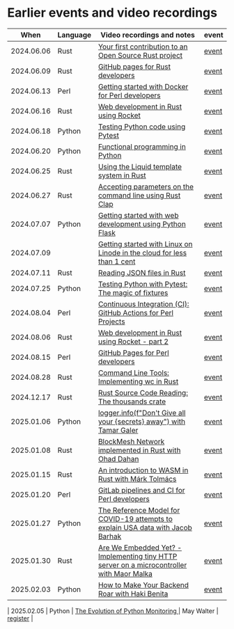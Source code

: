 # Earlier events and video recordings

| When       | Language   | Video recordings and notes                                                                                                                       |  event                                                        |
| ---------- | ---------- | ------------------------------------------------------------------------------------------------------------------------------------------------ | ------------------------------------------------------------- |
| 2024.06.06 | Rust       | [Your first contribution to an Open Source Rust project](https://rust.code-maven.com/your-first-contribution-to-an-open-source-rust-project)     | [event](https://www.meetup.com/code-mavens/events/301156302/) |
| 2024.06.09 | Rust       | [GitHub pages for Rust developers](https://rust.code-maven.com/github-pages-for-rust-developers)                                                 | [event](https://www.meetup.com/code-mavens/events/301215326/) |
| 2024.06.13 | Perl       | [Getting started with Docker for Perl developers](https://perlmaven.com/getting-started-with-docker-for-perl-developers)                         | [event](https://www.meetup.com/code-mavens/events/301268306/) |
| 2024.06.16 | Rust       | [Web development in Rust using Rocket](https://rust.code-maven.com/web-development-in-rust-using-rocket)                                         | [event](https://www.meetup.com/code-mavens/events/301294669/) |
| 2024.06.18 | Python     | [Testing Python code using Pytest](https://python.code-maven.com/testing-python-code-with-pytest)                                                | [event](https://www.meetup.com/code-mavens/events/301363070/) |
| 2024.06.20 | Python     | [Functional programming in Python](https://python.code-maven.com/functional-programming-in-python)                                               | [event](https://www.meetup.com/code-mavens/events/301395323/) |
| 2024.06.25 | Rust       | [Using the Liquid template system in Rust](https://rust.code-maven.com/using-the-liquid-template-system-in-rust)                                 | [event](https://www.meetup.com/code-mavens/events/301487547/) |
| 2024.06.27 | Rust       | [Accepting parameters on the command line using Rust Clap](https://rust.code-maven.com/accepting-parameters-on-the-command-line-using-rust-clap) | [event](https://www.meetup.com/code-mavens/events/301506015/) |
| 2024.07.07 | Python     | [Getting started with web development using Python Flask](https://python.code-maven.com/getting-started-with-web-development-using-python-flask) | [event](https://www.meetup.com/code-mavens/events/301574483/) |
| 2024.07.09 |            | [Getting started with Linux on Linode in the cloud for less than 1 cent](https://python.code-maven.com/getting-started-with-linux-on-linode)     | [event](https://www.meetup.com/code-mavens/events/301812560/) |
| 2024.07.11 | Rust       | [Reading JSON files in Rust](https://rust.code-maven.com/reading-json-files-in-rust)                                                             | [event](https://www.meetup.com/code-mavens/events/301636580/) |
| 2024.07.25 | Python     | [Testing Python with Pytest: The magic of fixtures](https://python.code-maven.com/testing-python-with-pytest-the-magic-of-fixtures)              | [event](https://www.meetup.com/code-mavens/events/301810834/) |
| 2024.08.04 | Perl       | [Continuous Integration (CI): GitHub Actions for Perl Projects](https://perlmaven.com/github-actions-for-perl-projects)                          | [event](https://www.meetup.com/code-mavens/events/301413566/) |
| 2024.08.06 | Rust       | [Web development in Rust using Rocket - part 2](https://rust.code-maven.com/web-development-in-rust-using-rocket-building-a-job-board)           | [event](https://www.meetup.com/code-mavens/events/301736709/) |
| 2024.08.15 | Perl       | [GitHub Pages for Perl developers](https://perlmaven.com/github-pages-for-perl-developers)                                                       | [event](https://www.meetup.com/code-mavens/events/301871765/) |
| 2024.08.28 | Rust       | [Command Line Tools: Implementing wc in Rust](https://rust.code-maven.com/implementing-wc-in-rust)                                               | [event](https://www.meetup.com/code-mavens/events/302151487/) |
| 2024.12.17 | Rust       | [Rust Source Code Reading: The thousands crate](https://rust.code-maven.com/the-thousands-crate)                                                 | [event](https://www.meetup.com/code-mavens/events/304824684/) |
| 2025.01.06 | Python     | [logger.info(f"Don't Give all your {secrets} away") with Tamar Galer](https://python.code-maven.com/logger-info-with-tamar-galer)                | [event](https://www.meetup.com/code-mavens/events/305045436/) |
| 2025.01.08 | Rust       | [BlockMesh Network implemented in Rust with Ohad Dahan](https://rust.code-maven.com/block-mesh-network)                                          | [event](https://www.meetup.com/code-mavens/events/304951805/) |
| 2025.01.15 | Rust       | [An introduction to WASM in Rust with Márk Tolmács](https://rust.code-maven.com/an-introduction-to-wasm-in-rust)                                 | [event](https://www.meetup.com/code-mavens/events/305064546/) |
| 2025.01.20 | Perl       | [GitLab pipelines and CI for Perl developers](https://perlmaven.com/gitlab-pipelines-and-ci-for-perl-developers)                                 | [event](https://www.meetup.com/code-mavens/events/304874972/) |
| 2025.01.27 | Python     | [The Reference Model for COVID-19 attempts to explain USA data with Jacob Barhak](https://python.code-maven.com/covid-19-with-jacob-barhak)      | [event](https://www.meetup.com/code-mavens/events/305357268/) |
| 2025.01.30 | Rust       | [Are We Embedded Yet? - Implementing tiny HTTP server on a microcontroller with Maor Malka](https://rust.code-maven.com//are-we-embedded-yet)    | [event](https://www.meetup.com/code-mavens/events/305382647/) |
| 2025.02.03 | Python     | [How to Make Your Backend Roar with Haki Benita](https://python.code-maven.com/how-to-make-your-backend-roar)                                    | [event](https://www.meetup.com/code-mavens/events/305374633/) |

| 2025.02.05 | Python     | [The Evolution of Python Monitoring ](https://python.code-maven.com/the-evolution-of-python-monitoring)                           | May Walter       | [register](https://www.meetup.com/code-mavens/events/305453203/) |


